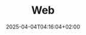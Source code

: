 ---
weight: 999
title: "Web"
description: "[Apache](./web/apache) • [Caches](./web/caches) • [Lighttpd](./web/lighttpd) • [Nginx](./web/nginx) • [Proxy](./web/proxy)"
icon: "envoyproxy"
icontype: "simple"
date: "2025-04-04T04:16:04+02:00"
lastmod: "2025-04-04T04:16:04+02:00"
toc: true
---